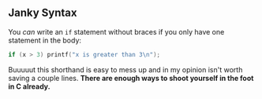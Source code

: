 ## Janky Syntax

You _can_ write an `if` statement without braces if you only have one statement in the body:

```c
if (x > 3) printf("x is greater than 3\n");
```

Buuuuut this shorthand is easy to mess up and in my opinion isn't worth saving a couple lines. **There are enough ways to shoot yourself in the foot in C already.**
